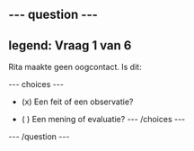 --- question ---
---
legend: Vraag 1 van 6
---

Rita maakte geen oogcontact. Is dit:

--- choices ---
- (x) Een feit of een observatie?

- ( ) Een mening of evaluatie? --- /choices ---

--- /question ---

